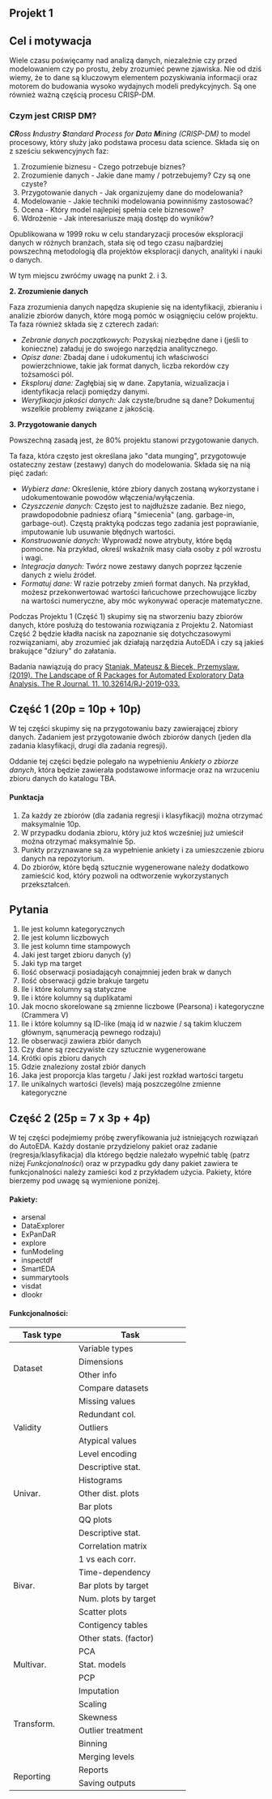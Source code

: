 ## Projekt 1

## Cel i motywacja 
Wiele czasu poświęcamy nad analizą danych, niezależnie czy przed modelowaniem czy po prostu, żeby zrozumieć pewne zjawiska. Nie od dziś wiemy, że to dane są kluczowym elementem pozyskiwania informacji oraz motorem do budowania wysoko wydajnych modeli predykcyjnych. Są one również ważną częścią procesu CRISP-DM.

### Czym jest CRISP DM?

***CR**oss **I**ndustry **S**tandard **P**rocess for **D**ata **M**ining (CRISP-DM)* to model procesowy, który służy jako podstawa procesu data science. Składa się on z sześciu sekwencyjnych faz:
1. Zrozumienie biznesu - Czego potrzebuje biznes?
2. Zrozumienie danych - Jakie dane mamy / potrzebujemy? Czy są one czyste?
3. Przygotowanie danych - Jak organizujemy dane do modelowania?
4. Modelowanie - Jakie techniki modelowania powinniśmy zastosować?
5. Ocena - Który model najlepiej spełnia cele biznesowe?
6. Wdrożenie - Jak interesariusze mają dostęp do wyników?

Opublikowana w 1999 roku w celu standaryzacji procesów eksploracji danych w różnych branżach, stała się od tego czasu najbardziej powszechną metodologią dla projektów eksploracji danych, analityki i nauki o danych.

W tym miejscu zwróćmy uwagę na punkt 2. i 3. 

**2. Zrozumienie danych**

Faza zrozumienia danych napędza skupienie się na identyfikacji, zbieraniu i analizie zbiorów danych, które mogą pomóc w osiągnięciu celów projektu. Ta faza również składa się z czterech zadań:
- *Zebranie danych początkowych:* Pozyskaj niezbędne dane i (jeśli to konieczne) załaduj je do swojego narzędzia analitycznego.
- *Opisz dane:* Zbadaj dane i udokumentuj ich właściwości powierzchniowe, takie jak format danych, liczba rekordów czy tożsamości pól.
- *Eksploruj dane:* Zagłębiaj się w dane. Zapytania, wizualizacja i identyfikacja relacji pomiędzy danymi.
- *Weryfikacja jakości danych:* Jak czyste/brudne są dane? Dokumentuj wszelkie problemy związane z jakością.

**3. Przygotowanie danych**

Powszechną zasadą jest, że 80% projektu stanowi przygotowanie danych.

Ta faza, która często jest określana jako "data munging", przygotowuje ostateczny zestaw (zestawy) danych do modelowania. Składa się na nią pięć zadań:
- *Wybierz dane:* Określenie, które zbiory danych zostaną wykorzystane i udokumentowanie powodów włączenia/wyłączenia.
- *Czyszczenie danych:* Często jest to najdłuższe zadanie. Bez niego, prawdopodobnie padniesz ofiarą "śmiecenia" (ang. garbage-in, garbage-out). Częstą praktyką podczas tego zadania jest poprawianie, imputowanie lub usuwanie błędnych wartości.
- *Konstruowanie danych:* Wyprowadź nowe atrybuty, które będą pomocne. Na przykład, określ wskaźnik masy ciała osoby z pól wzrostu i wagi.
- *Integracja danych:* Twórz nowe zestawy danych poprzez łączenie danych z wielu źródeł.
- *Formatuj dane:* W razie potrzeby zmień format danych. Na przykład, możesz przekonwertować wartości łańcuchowe przechowujące liczby na wartości numeryczne, aby móc wykonywać operacje matematyczne.

Podczas Projektu 1 (Część 1) skupimy się na stworzeniu bazy zbiorów danych, które posłużą do testowania rozwiązania z Projektu 2. Natomiast Część 2 będzie kładła nacisk na zapoznanie się dotychczasowymi rozwiązaniami, aby zrozumieć jak działają narzędzia AutoEDA i czy są jakieś brakujące "dziury" do załatania. 

Badania nawiązują do pracy [Staniak, Mateusz & Biecek, Przemyslaw. (2019). The Landscape of R Packages for Automated Exploratory Data Analysis. The R Journal. 11. 10.32614/RJ-2019-033.](https://journal.r-project.org/archive/2019/RJ-2019-033/RJ-2019-033.pdf)

## Część 1 (20p = 10p + 10p)
W tej części skupimy się na przygotowaniu bazy zawierającej zbiory danych. Zadaniem jest przygotowanie dwóch zbiorów danych (jeden dla zadania klasyfikacji, drugi dla zadania regresji). 

Oddanie tej części będzie polegało na wypełnieniu *Ankiety o zbiorze danych*, która będzie zawierała podstawowe informacje oraz na wrzuceniu zbioru danych do katalogu TBA.

#### Punktacja 
1. Za każdy ze zbiorów (dla zadania regresji i klasyfikacji) można otrzymać maksymalnie 10p.
2. W przypadku dodania zbioru, który już ktoś wcześniej już umieścił można otrzymać maksymalnie 5p.
3. Punkty przyznawane są za wypełnienie ankiety i za umieszczenie zbioru danych na repozytorium.
4. Do zbiorów, które będą sztucznie wygenerowane należy dodatkowo zamieścić kod, który pozwoli na odtworzenie wykorzystanych przekształceń. 

## Pytania

1. Ile jest kolumn kategorycznych
2. Ile jest kolumn liczbowych
3. Ile jest kolumn time stampowych
4. Jaki jest target zbioru danych (y)
5. Jaki typ ma target
6. Ilość obserwacji posiadającyh conajmniej jeden brak w danych
7. Ilość obserwacji gdzie brakuje targetu
8. Ile i które kolumny są statyczne
9. Ile i które kolumny są duplikatami
10. Jak mocno skorelowane są zmienne liczbowe (Pearsona) i kategoryczne (Crammera V)
11. Ile i które kolumny są ID-like (mają id w nazwie / są takim kluczem głównym, sąnumeracją pewnego rodzaju)
12. Ile obserwacji zawiera zbiór danych
13. Czy dane są rzeczywiste czy sztucznie wygenerowane
14. Krótki opis zbioru danych
15. Gdzie znaleziony został zbiór danych
16. Jaka jest proporcja klas targetu / Jaki jest rozkład wartości targetu
17. Ile unikalnych wartości (levels) mają poszczególne zmienne kategoryczne



## Część 2 (25p = 7 x 3p + 4p)  
W tej części podejmiemy próbę zweryfikowania już istniejących rozwiązań do AutoEDA. Każdy dostanie przydzielony pakiet oraz zadanie (regresja/klasyfikacja) dla którego będzie należało wypełnić tablę (patrz niżej *Funkcjonalności*) oraz w przypadku gdy dany pakiet zawiera te funkcjonalności należy zamieści kod z przykładem użycia. Pakiety, które bierzemy pod uwagę są wymienione poniżej.

#### Pakiety:
- arsenal
- DataExplorer
- ExPanDaR
- explore	
- funModeling
- inspectdf
- SmartEDA
- summarytools
- visdat
- dlookr


#### Funkcjonalności:

<table style="undefined;table-layout: fixed; width: 349px">
<colgroup>
<col style="width: 129.116667px">
<col style="width: 220.116667px">
</colgroup>
<thead>
  <tr>
    <th>Task type</th>
    <th>Task</th>
  </tr>
</thead>
<tbody>
  <tr>
    <td rowspan="4">Dataset</td>
    <td>Variable types</td>
  </tr>
  <tr>
    <td>Dimensions</td>
  </tr>
  <tr>
    <td>Other info </td>
  </tr>
  <tr>
    <td>Compare datasets</td>
  </tr>
  <tr>
    <td rowspan="5">Validity</td>
    <td>Missing values</td>
  </tr>
  <tr>
    <td>Redundant col.</td>
  </tr>
  <tr>
    <td>Outliers</td>
  </tr>
  <tr>
    <td>Atypical values</td>
  </tr>
  <tr>
    <td>Level encoding</td>
  </tr>
  <tr>
    <td rowspan="5">Univar.</td>
    <td>Descriptive stat.</td>
  </tr>
  <tr>
    <td>Histograms</td>
  </tr>
  <tr>
    <td>Other dist. plots</td>
  </tr>
  <tr>
    <td>Bar plots</td>
  </tr>
  <tr>
    <td>QQ plots</td>
  </tr>
  <tr>
    <td rowspan="9">Bivar.</td>
    <td>Descriptive stat.</td>
  </tr>
  <tr>
    <td>Correlation matrix</td>
  </tr>
  <tr>
    <td>1 vs each corr.</td>
  </tr>
  <tr>
    <td>Time-dependency<br></td>
  </tr>
  <tr>
    <td>Bar plots by target</td>
  </tr>
  <tr>
    <td>Num. plots by target</td>
  </tr>
  <tr>
    <td>Scatter plots</td>
  </tr>
  <tr>
    <td>Contigency tables</td>
  </tr>
  <tr>
    <td>Other stats. (factor)</td>
  </tr>
  <tr>
    <td rowspan="3">Multivar.</td>
    <td>PCA</td>
  </tr>
  <tr>
    <td>Stat. models</td>
  </tr>
  <tr>
    <td>PCP</td>
  </tr>
  <tr>
    <td rowspan="6">Transform.</td>
    <td>Imputation</td>
  </tr>
  <tr>
    <td>Scaling</td>
  </tr>
  <tr>
    <td>Skewness</td>
  </tr>
  <tr>
    <td>Outlier treatment</td>
  </tr>
  <tr>
    <td>Binning</td>
  </tr>
  <tr>
    <td>Merging levels</td>
  </tr>
  <tr>
    <td rowspan="2">Reporting</td>
    <td>Reports</td>
  </tr>
  <tr>
    <td>Saving outputs</td>
  </tr>
</tbody>
</table>




